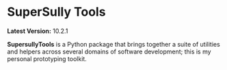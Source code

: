SuperSully Tools
================

**Latest Version:** 10.2.1

**SupersullyTools** is a Python package that brings together a suite of utilities and helpers across several domains of
software development; this is my personal prototyping toolkit.
